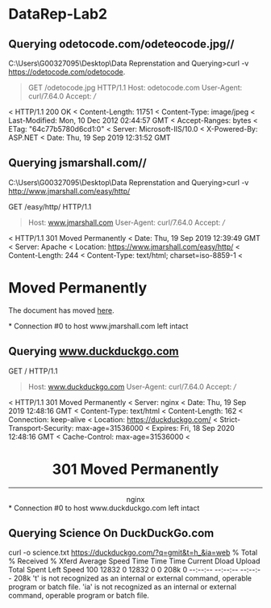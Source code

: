 
# DataRep-Lab2

## Querying odetocode.com/odeteocode.jpg// ##
C:\Users\G00327095\Desktop\Data Reprenstation and Querying>curl -v https://odetocode.com/odetocode.
> GET /odetocode.jpg HTTP/1.1
> Host: odetocode.com
> User-Agent: curl/7.64.0
> Accept: */*

< HTTP/1.1 200 OK
< Content-Length: 11751
< Content-Type: image/jpeg
< Last-Modified: Mon, 10 Dec 2012 02:44:57 GMT
< Accept-Ranges: bytes
< ETag: "64c77b5780d6cd1:0"
< Server: Microsoft-IIS/10.0
< X-Powered-By: ASP.NET
< Date: Thu, 19 Sep 2019 12:31:52 GMT


## Querying jsmarshall.com// ##
C:\Users\G00327095\Desktop\Data Reprenstation and Querying>curl -v http://www.jmarshall.com/easy/http/

GET /easy/http/ HTTP/1.1
> Host: www.jmarshall.com
> User-Agent: curl/7.64.0
> Accept: */*
>
< HTTP/1.1 301 Moved Permanently
< Date: Thu, 19 Sep 2019 12:39:49 GMT
< Server: Apache
< Location: https://www.jmarshall.com/easy/http/
< Content-Length: 244
< Content-Type: text/html; charset=iso-8859-1
<
<!DOCTYPE HTML PUBLIC "-//IETF//DTD HTML 2.0//EN">
<html><head>
<title>301 Moved Permanently</title>
</head><body>
<h1>Moved Permanently</h1>
<p>The document has moved <a href="https://www.jmarshall.com/easy/http/">here</a>.</p>
</body></html>
* Connection #0 to host www.jmarshall.com left intact

## Querying www.duckduckgo.com ##
 GET / HTTP/1.1
> Host: www.duckduckgo.com
> User-Agent: curl/7.64.0
> Accept: */*
>
< HTTP/1.1 301 Moved Permanently
< Server: nginx
< Date: Thu, 19 Sep 2019 12:48:16 GMT
< Content-Type: text/html
< Content-Length: 162
< Connection: keep-alive
< Location: https://duckduckgo.com/
< Strict-Transport-Security: max-age=31536000
< Expires: Fri, 18 Sep 2020 12:48:16 GMT
< Cache-Control: max-age=31536000
<
<html>
<head><title>301 Moved Permanently</title></head>
<body>
<center><h1>301 Moved Permanently</h1></center>
<hr><center>nginx</center>
</body>
</html>
* Connection #0 to host www.duckduckgo.com left intact


## Querying Science On DuckDuckGo.com ##

curl -o science.txt https://duckduckgo.com/?q=gmit&t=h_&ia=web
  % Total    % Received % Xferd  Average Speed   Time    Time     Time  Current
                                 Dload  Upload   Total   Spent    Left  Speed
100 12832    0 12832    0     0   208k      0 --:--:-- --:--:-- --:--:--  208k
't' is not recognized as an internal or external command,
operable program or batch file.
'ia' is not recognized as an internal or external command,
operable program or batch file.